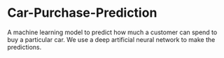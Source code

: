 # Car-Purchase-Prediction
A machine learning model to predict how much a customer can spend to buy a particular car.
We use a deep artificial neural network to make the predictions.
